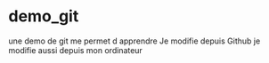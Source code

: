 # demo_git
une demo de git me permet d apprendre
Je modifie depuis Github
je modifie aussi depuis mon ordinateur